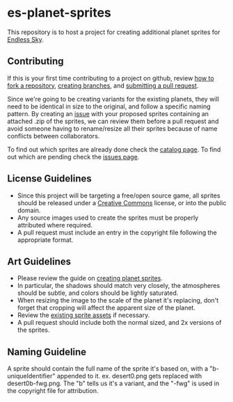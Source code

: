 # es-planet-sprites

This repository is to host a project for creating additional planet sprites for [Endless Sky](https://endless-sky.github.io/).

## Contributing
If this is your first time contributing to a project on github, review [how to fork a repository](https://help.github.com/articles/fork-a-repo/), [creating branches](https://help.github.com/articles/creating-and-deleting-branches-within-your-repository/), and [submitting a pull request](https://help.github.com/articles/about-pull-requests/).

Since we're going to be creating variants for the existing planets, they will need to be identical in size to the original, and follow a specific naming pattern. By creating an [issue](https://help.github.com/articles/about-issues/) with your proposed sprites containing an attached .zip of the sprites, we can review them before a pull request and avoid someone having to rename/resize all their sprites because of name conflicts between collaborators.

To find out which sprites are already done check the [catalog page](https://comnom.github.io/es-planet-sprites/). To find out which are pending check the [issues page](https://github.com/comnom/es-planet-sprites/issues).

## License Guidelines
* Since this project will be targeting a free/open source game, all sprites should be released under a [Creative Commons](https://creativecommons.org/licenses/) license, or into the public domain.
* Any source images used to create the sprites must be properly attributed where required.
* A pull request must include an entry in the copyright file following the appropriate format.

## Art Guidelines
* Please review the guide on [creating planet sprites](https://github.com/endless-sky/endless-sky/wiki/PlanetSprites).
* In particular, the shadows should match very closely, the atmospheres should be subtle, and colors should be lightly saturated.
* When resizing the image to the scale of the planet it's replacing, don't forget that cropping will affect the apparent size of the planet.
* Review the [existing sprite assets](https://drive.google.com/drive/folders/0B9aK8dG39P29fmtWX3Q3VDZYUzRuMlJLZ3ZhdG1ROXRtSzlzRGNXNVY4YnVrMUdxSWtXWGs) if necessary.
* A pull request should include both the normal sized, and 2x versions of the sprites.

## Naming Guideline
A sprite should contain the full name of the sprite it's based on, with a "b-uniqueIdentifier" appended to it. ex. desert0.png gets replaced with desert0b-fwg.png. The "b" tells us it's a variant, and the "-fwg" is used in the copyright file for attribution.
